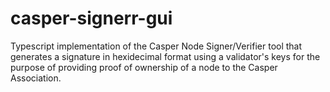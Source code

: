 # casper-signerr-gui
Typescript implementation of the Casper Node Signer/Verifier tool that generates a signature in hexidecimal format using a validator's keys for the purpose of providing proof of ownership of a node to the Casper Association.
